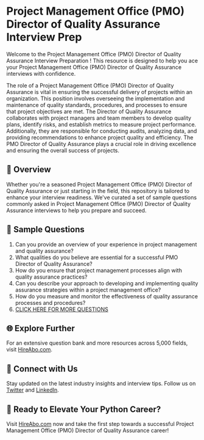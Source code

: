 # Project Management Office (PMO) Director of Quality Assurance Interview Prep

Welcome to the Project Management Office (PMO) Director of Quality Assurance Interview Preparation ! This resource is designed to help you ace your Project Management Office (PMO) Director of Quality Assurance interviews with confidence.

The role of a Project Management Office (PMO) Director of Quality Assurance is vital in ensuring the successful delivery of projects within an organization. This position involves overseeing the implementation and maintenance of quality standards, procedures, and processes to ensure that project objectives are met. The Director of Quality Assurance collaborates with project managers and team members to develop quality plans, identify risks, and establish metrics to measure project performance. Additionally, they are responsible for conducting audits, analyzing data, and providing recommendations to enhance project quality and efficiency. The PMO Director of Quality Assurance plays a crucial role in driving excellence and ensuring the overall success of projects.

## 🚀 Overview

Whether you're a seasoned Project Management Office (PMO) Director of Quality Assurance or just starting in the field, this repository is tailored to enhance your interview readiness. We've curated a set of sample questions commonly asked in Project Management Office (PMO) Director of Quality Assurance interviews to help you prepare and succeed.

## 📝 Sample Questions

1. Can you provide an overview of your experience in project management and quality assurance?
2. What qualities do you believe are essential for a successful PMO Director of Quality Assurance?
3. How do you ensure that project management processes align with quality assurance practices?
4. Can you describe your approach to developing and implementing quality assurance strategies within a project management office?
5. How do you measure and monitor the effectiveness of quality assurance processes and procedures?
6. [CLICK HERE FOR MORE QUESTIONS](https://hireabo.com/job/1_3_47/Project%20Management%20Office%20PMO%20Director%20of%20Quality%20Assurance)

## 🌐 Explore Further

For an extensive question bank and more resources across 5,000 fields, visit [HireAbo.com](https://www.hireabo.com).

## 📱 Connect with Us

Stay updated on the latest industry insights and interview tips. Follow us on [Twitter](https://twitter.com/hireabo) and [LinkedIn](https://www.linkedin.com/in/hire-abo-3609972a8/).

## 🚀 Ready to Elevate Your Python Career?

Visit [HireAbo.com](https://www.hireabo.com) now and take the first step towards a successful Project Management Office (PMO) Director of Quality Assurance career!